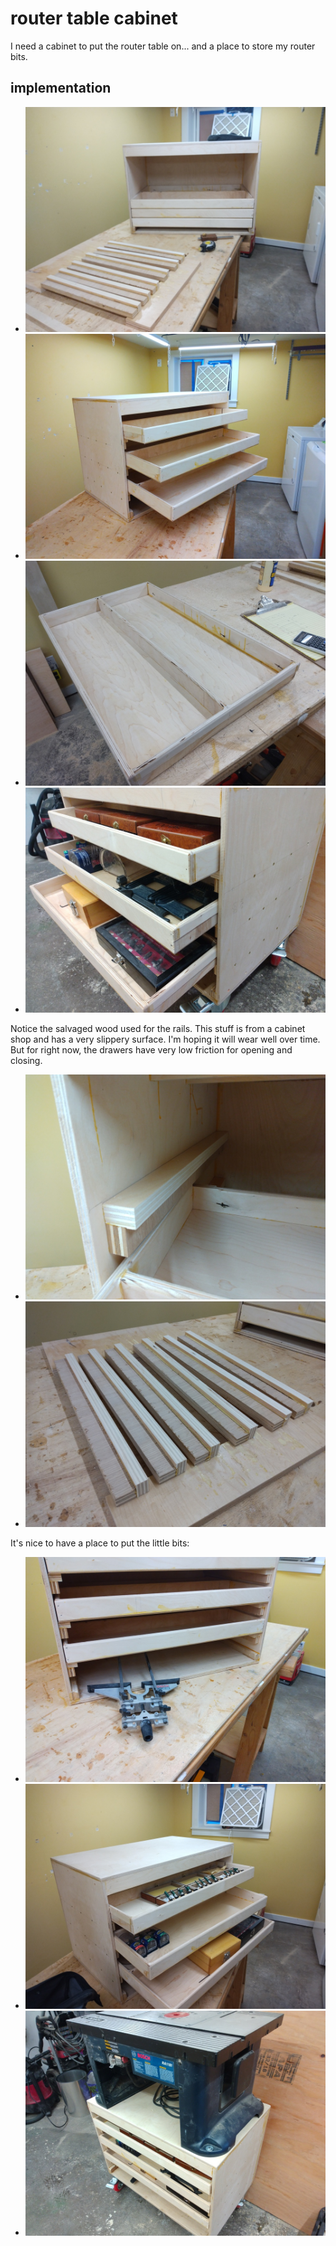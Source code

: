 # router table cabinet

I need a cabinet to put the router table on... and a place to store my router bits.


## implementation


* ![router-table-cabinet-01.jpg](./photos/router-table-cabinet-01.jpg)
* ![router-table-cabinet-assembled.jpg](./photos/router-table-cabinet-assembled.jpg)
* ![router-table-cabinet-drawers.jpg](./photos/router-table-cabinet-drawers.jpg)
* ![router-table-cabinet-in-use.jpg](./photos/router-table-cabinet-in-use.jpg)


Notice the salvaged wood used for the rails. This stuff is from a cabinet shop and has a very slippery surface. I'm 
hoping it will wear well over time. But for right now, the drawers have very low friction for opening and closing.

* ![router-table-cabinet-rails-closeup.jpg](./photos/router-table-cabinet-rails-closeup.jpg)
* ![router-table-cabinet-salvaged-rails.jpg](./photos/router-table-cabinet-salvaged-rails.jpg)


It's nice to have a place to put the little bits:

* ![router-table-cabinet-storage-underneath.jpg](./photos/router-table-cabinet-storage-underneath.jpg)
* ![router-table-cabinet-with-bits.jpg](./photos/router-table-cabinet-with-bits.jpg)
* ![router-table-installed-on-cabinet.jpg](./photos/router-table-installed-on-cabinet.jpg)
